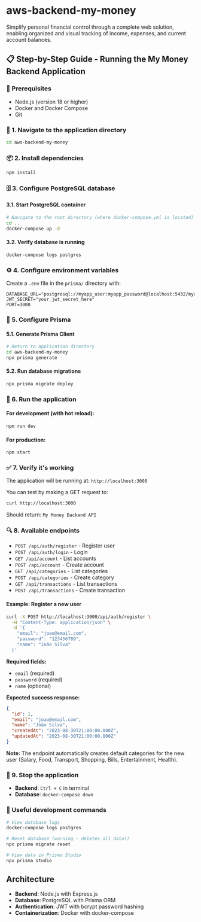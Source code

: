 # aws-backend-my-money
Simplify personal financial control through a complete web solution, enabling organized and visual tracking of income, expenses, and current account balances.

## 📋 Step-by-Step Guide - Running the My Money Backend Application

### 🔧 Prerequisites
- Node.js (version 18 or higher)
- Docker and Docker Compose
- Git

### 📂 1. Navigate to the application directory
```bash
cd aws-backend-my-money
```

### 📦 2. Install dependencies
```bash
npm install
```

### 🗄️ 3. Configure PostgreSQL database

#### 3.1. Start PostgreSQL container
```bash
# Navigate to the root directory (where docker-compose.yml is located)
cd ..
docker-compose up -d
```

#### 3.2. Verify database is running
```bash
docker-compose logs postgres
```

### ⚙️ 4. Configure environment variables
Create a `.env` file in the `prisma/` directory with:
```
DATABASE_URL="postgresql://myapp_user:myapp_password@localhost:5432/myapp_db"
JWT_SECRET="your_jwt_secret_here"
PORT=3000
```

### 🔧 5. Configure Prisma

#### 5.1. Generate Prisma Client
```bash
# Return to application directory
cd aws-backend-my-money
npx prisma generate
```

#### 5.2. Run database migrations
```bash
npx prisma migrate deploy
```

### 🚀 6. Run the application

#### For development (with hot reload):
```bash
npm run dev
```

#### For production:
```bash
npm start
```

### ✅ 7. Verify it's working
The application will be running at: `http://localhost:3000`

You can test by making a GET request to:
```bash
curl http://localhost:3000
```
Should return: `My Money Backend API`

### 🔍 8. Available endpoints
- `POST /api/auth/register` - Register user
- `POST /api/auth/login` - Login
- `GET /api/account` - List accounts
- `POST /api/account` - Create account
- `GET /api/categories` - List categories
- `POST /api/categories` - Create category
- `GET /api/transactions` - List transactions
- `POST /api/transactions` - Create transaction

#### Example: Register a new user
```bash
curl -X POST http://localhost:3000/api/auth/register \
  -H "Content-Type: application/json" \
  -d '{
    "email": "joao@email.com",
    "password": "123456789",
    "name": "João Silva"
  }'
```

**Required fields:**
- `email` (required)
- `password` (required)
- `name` (optional)

**Expected success response:**
```json
{
  "id": 1,
  "email": "joao@email.com",
  "name": "João Silva",
  "createdAt": "2023-08-30T21:00:00.000Z",
  "updatedAt": "2023-08-30T21:00:00.000Z"
}
```

**Note:** The endpoint automatically creates default categories for the new user (Salary, Food, Transport, Shopping, Bills, Entertainment, Health).

### 🛑 9. Stop the application
- **Backend**: `Ctrl + C` in terminal
- **Database**: `docker-compose down`

### 🔧 Useful development commands
```bash
# View database logs
docker-compose logs postgres

# Reset database (warning - deletes all data!)
npx prisma migrate reset

# View data in Prisma Studio
npx prisma studio
```

## Architecture
- **Backend**: Node.js with Express.js
- **Database**: PostgreSQL with Prisma ORM
- **Authentication**: JWT with bcrypt password hashing
- **Containerization**: Docker with docker-compose